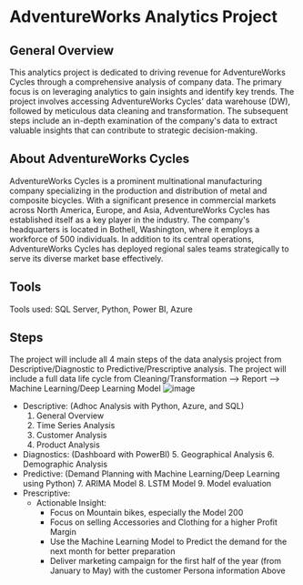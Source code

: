 # AdventureWorks Analytics Project

## General Overview
This analytics project is dedicated to driving revenue for AdventureWorks Cycles through a comprehensive analysis of company data. The primary focus is on leveraging analytics to gain insights and identify key trends. The project involves accessing AdventureWorks Cycles' data warehouse (DW), followed by meticulous data cleaning and transformation. The subsequent steps include an in-depth examination of the company's data to extract valuable insights that can contribute to strategic decision-making.

## About AdventureWorks Cycles
AdventureWorks Cycles is a prominent multinational manufacturing company specializing in the production and distribution of metal and composite bicycles. With a significant presence in commercial markets across North America, Europe, and Asia, AdventureWorks Cycles has established itself as a key player in the industry. The company's headquarters is located in Bothell, Washington, where it employs a workforce of 500 individuals. In addition to its central operations, AdventureWorks Cycles has deployed regional sales teams strategically to serve its diverse market base effectively. 

## Tools
Tools used: SQL Server, Python, Power BI, Azure

## Steps
The project will include all 4 main steps of the data analysis project from Descriptive/Diagnostic to Predictive/Prescriptive analysis. The project will include a full data life cycle from Cleaning/Transformation --> Report --> Machine Learning/Deep Learning Model
![image](https://github.com/MarkPhamm/Adventureworks-Analytics/assets/99457952/d7c8fe9b-fb4a-4f6a-9f4e-00fd6538c22c)

* Descriptive: (Adhoc Analysis with Python, Azure, and SQL)
  1. General Overview
  2. Time Series Analysis
  3. Customer Analysis
  4. Product Analysis
* Diagnostics: (Dashboard with PowerBI)
  5. Geographical Analysis
  6. Demographic Analysis
* Predictive: (Demand Planning with Machine Learning/Deep Learning using Python)
  7. ARIMA Model
  8. LSTM Model
  9. Model evaluation
* Prescriptive:
  * Actionable Insight:
    * Focus on Mountain bikes, especially the Model 200
    * Focus on selling Accessories and Clothing for a higher Profit Margin
    * Use the Machine Learning Model to Predict the demand for the next month for better preparation
    * Deliver marketing campaign for the first half of the year (from January to May) with the customer Persona information Above
